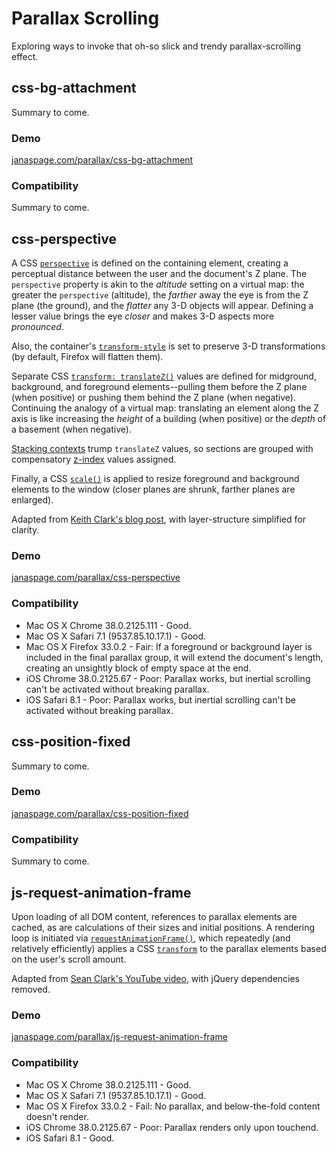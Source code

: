 # Parallax Scrolling

Exploring ways to invoke that oh-so slick and trendy parallax-scrolling effect.

## css-bg-attachment

Summary to come.

### Demo

[janaspage.com/parallax/css-bg-attachment](http://janaspage.com/parallax/css-bg-attachment/)

### Compatibility

Summary to come.

## css-perspective

A CSS [`perspective`](https://developer.mozilla.org/en-US/docs/Web/CSS/perspective) is defined on the containing element, creating a perceptual distance between the user and the document's Z plane. The `perspective` property is akin to the *altitude* setting on a virtual map: the greater the `perspective` (altitude), the *farther* away the eye is from the Z plane (the ground), and the *flatter* any 3-D objects will appear. Defining a lesser value brings the eye *closer* and makes 3-D aspects more *pronounced*.

Also, the container's [`transform-style`](https://developer.mozilla.org/en-US/docs/Web/CSS/transform-style) is set to preserve 3-D transformations (by default, Firefox will flatten them).

Separate CSS [`transform: translateZ()`](https://developer.mozilla.org/en-US/docs/Web/CSS/transform-function) values are defined for midground, background, and foreground elements--pulling them before the Z plane (when positive) or pushing them behind the Z plane (when negative). Continuing the analogy of a virtual map: translating an element along the Z axis is like increasing the *height* of a building (when positive) or the *depth* of a basement (when negative).

[Stacking contexts](https://developer.mozilla.org/en-US/docs/Web/Guide/CSS/Understanding_z_index/The_stacking_context) trump `translateZ` values, so sections are grouped with compensatory [z-index](https://developer.mozilla.org/en-US/docs/Web/CSS/z-index) values assigned.

Finally, a CSS [`scale()`](https://developer.mozilla.org/en-US/docs/Web/CSS/transform-function) is applied to resize foreground and background elements to the window (closer planes are shrunk, farther planes are enlarged).

Adapted from [Keith Clark's blog post](http://keithclark.co.uk/articles/pure-css-parallax-websites/), with layer-structure simplified for clarity.

### Demo

[janaspage.com/parallax/css-perspective](http://janaspage.com/parallax/css-perspective/)

### Compatibility

- Mac OS X Chrome 38.0.2125.111 - Good.
- Mac OS X Safari 7.1 (9537.85.10.17.1) - Good.
- Mac OS X Firefox 33.0.2 - Fair: If a foreground or background layer is included in the final parallax group, it will extend the document's length, creating an unsightly block of empty space at the end.
- iOS Chrome 38.0.2125.67 - Poor: Parallax works, but inertial scrolling can't be activated without breaking parallax.
- iOS Safari 8.1 - Poor: Parallax works, but inertial scrolling can't be activated without breaking parallax.

## css-position-fixed

Summary to come.

### Demo

[janaspage.com/parallax/css-position-fixed](http://janaspage.com/parallax/css-position-fixed/)

### Compatibility

Summary to come.

## js-request-animation-frame

Upon loading of all DOM content, references to parallax elements are cached, as are calculations of their sizes and initial positions. A rendering loop is initiated via [`requestAnimationFrame()`](https://developer.mozilla.org/en-US/docs/Web/API/window.requestAnimationFrame), which repeatedly (and relatively efficiently) applies a CSS [`transform`](http://devdocs.io/css/transform) to the parallax elements based on the user's scroll amount.

Adapted from [Sean Clark's YouTube video](https://www.youtube.com/watch?v=2zpfWJCdNAI), with jQuery dependencies removed.

### Demo

[janaspage.com/parallax/js-request-animation-frame](http://janaspage.com/parallax/js-request-animation-frame/)

### Compatibility

- Mac OS X Chrome 38.0.2125.111 - Good.
- Mac OS X Safari 7.1 (9537.85.10.17.1) - Good.
- Mac OS X Firefox 33.0.2 - Fail: No parallax, and below-the-fold content doesn't render.
- iOS Chrome 38.0.2125.67 - Poor: Parallax renders only upon touchend.
- iOS Safari 8.1 - Good.
